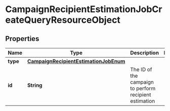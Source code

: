 # CampaignRecipientEstimationJobCreateQueryResourceObject

## Properties
Name | Type | Description | Notes
------------ | ------------- | ------------- | -------------
**type** | [**CampaignRecipientEstimationJobEnum**](CampaignRecipientEstimationJobEnum.md) |  | 
**id** | **String** | The ID of the campaign to perform recipient estimation | 
